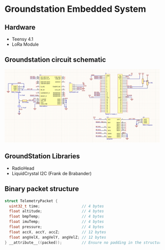 # Groundstation Embedded System

## Hardware
- Teensy 4.1
- LoRa Module

## Groundstation circuit schematic
![schematic](resources/GroundStation.png)

## GroundStation Libraries
- RadioHead
- LiquidCrystal I2C (Frank de Brabander)

## Binary packet structure

```C
struct TelemetryPacket {
  uint32_t time;                   // 4 bytes
  float altitude;                  // 4 bytes
  float bmpTemp;                   // 4 bytes
  float imuTemp;                   // 4 bytes
  float pressure;                  // 4 bytes
  float accX, accY, accZ;          // 12 bytes
  float angVelX, angVelY, angVelZ; // 12 bytes
} __attribute__((packed));         // Ensure no padding in the structure
```


